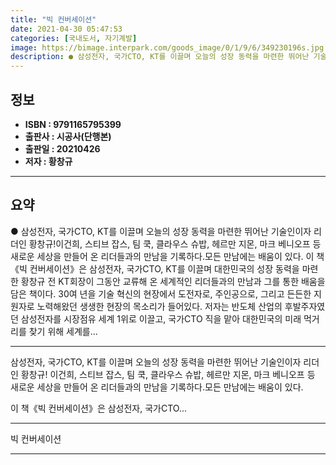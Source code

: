 ```yaml
---
title: "빅 컨버세이션"
date: 2021-04-30 05:47:53
categories: [국내도서, 자기계발]
image: https://bimage.interpark.com/goods_image/0/1/9/6/349230196s.jpg
description: ● 삼성전자, 국가CTO, KT를 이끌며 오늘의 성장 동력을 마련한 뛰어난 기술인이자 리더인 황창규!이건희, 스티브 잡스, 팀 쿡, 클라우스 슈밥, 헤르만 지몬, 마크 베니오프 등새로운 세상을 만들어 온 리더들과의 만남을 기록하다.모든 만남에는 배움이 있다. 이 책《빅 컨버세이션》은
---
```


## **정보**

- **ISBN : 9791165795399**
- **출판사 : 시공사(단행본)**
- **출판일 : 20210426**
- **저자 : 황창규**

------



## **요약**

●  삼성전자, 국가CTO, KT를 이끌며 오늘의 성장 동력을 마련한 뛰어난 기술인이자 리더인 황창규!이건희, 스티브 잡스, 팀 쿡, 클라우스 슈밥, 헤르만 지몬, 마크 베니오프 등새로운 세상을 만들어 온 리더들과의 만남을 기록하다.모든 만남에는 배움이 있다. 이 책《빅 컨버세이션》은 삼성전자, 국가CTO, KT를 이끌며 대한민국의 성장 동력을 마련한 황창규 전 KT회장이 그동안 교류해 온 세계적인 리더들과의 만남과 그를 통한 배움을 담은 책이다. 30여 년을 기술 혁신의 현장에서 도전자로, 주인공으로, 그리고 든든한 지원자로 노력해왔던 생생한 현장의 목소리가 들어있다.  저자는 반도체 산업의 후발주자였던 삼성전자를 시장점유 세계 1위로 이끌고, 국가CTO 직을 맡아 대한민국의 미래 먹거리를 찾기 위해 세계를...

------

삼성전자, 국가CTO, KT를 이끌며 오늘의 성장 동력을 마련한
뛰어난 기술인이자 리더인 황창규!
이건희, 스티브 잡스, 팀 쿡, 클라우스 슈밥, 헤르만 지몬, 마크 베니오프 등
새로운 세상을 만들어 온 리더들과의 만남을 기록하다.모든 만남에는 배움이 있다. 

이 책《빅 컨버세이션》은 삼성전자, 국가CTO... 

------


빅 컨버세이션 

------


